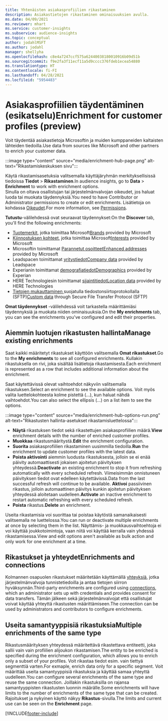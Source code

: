 ```yaml
---
title: Yhtenäisten asiakasprofiilien rikastaminen
description: Asiakastietojen rikastaminen ominaisuuksien avulla.
ms.date: 04/09/2021
ms.reviewer: mhart
ms.service: customer-insights
ms.subservice: audience-insights
ms.topic: conceptual
author: jodahlMSFT
ms.author: jodahl
manager: shellyha
ms.openlocfilehash: c8e4a7247ccf575a62440038180010916b09d51b
ms.sourcegitcommit: f9e2fa3f11ecf11a5d9cccc376fdeb1ecea54880
ms.translationtype: HT
ms.contentlocale: fi-FI
ms.lasthandoff: 04/28/2021
ms.locfileid: "5954483"
---
```

# <a name="enrichment-for-customer-profiles-preview"></a><span data-ttu-id="b0df6-103">Asiakasprofiilien täydentäminen (esikatselu)</span><span class="sxs-lookup"><span data-stu-id="b0df6-103">Enrichment for customer profiles (preview)</span></span>

<span data-ttu-id="b0df6-104">Voit täydentää asiakastietoja Microsoftin ja muiden kumppaneiden kaltaisten lähteiden tiedoilla.</span><span class="sxs-lookup"><span data-stu-id="b0df6-104">Use data from sources like Microsoft and other partners to enrich your customer data.</span></span>

:::image type="content" source="media/enrichment-hub-page.png" alt-text="Rikastamiskeskuksen sivu":::

<span data-ttu-id="b0df6-106">Käytä rikastamisasetuksia valitsemalla käyttäjäryhmän merkityksellisissä tiedoissa **Tiedot** > **Rikastaminen**.</span><span class="sxs-lookup"><span data-stu-id="b0df6-106">In audience insights, go to **Data** > **Enrichment** to work with enrichment options.</span></span>    
<span data-ttu-id="b0df6-107">Sinulla on oltava osallistujan tai järjestelmänvalvojan oikeudet, jos haluat luoda tai muokata täydennyksiä.</span><span class="sxs-lookup"><span data-stu-id="b0df6-107">You need to have Contributor or Administrator permissions to create or edit enrichments.</span></span> <span data-ttu-id="b0df6-108">Lisätietoja on kohdassa [Oikeudet](permissions.md).</span><span class="sxs-lookup"><span data-stu-id="b0df6-108">For more information, see [Permissions](permissions.md).</span></span>

<span data-ttu-id="b0df6-109">**Tutustu**-välilehdessä ovat seuraavat täydennykset:</span><span class="sxs-lookup"><span data-stu-id="b0df6-109">On the **Discover** tab, you'll find the following enrichments:</span></span>

- <span data-ttu-id="b0df6-110">[Tuotemerkit](enrichment-microsoft.md), jotka toimittaa Microsoft</span><span class="sxs-lookup"><span data-stu-id="b0df6-110">[Brands](enrichment-microsoft.md) provided by Microsoft</span></span>
- <span data-ttu-id="b0df6-111">[Kiinnostuksen kohteet](enrichment-microsoft.md), jotka toimittaa Microsoft</span><span class="sxs-lookup"><span data-stu-id="b0df6-111">[Interests](enrichment-microsoft.md) provided by Microsoft</span></span>
- <span data-ttu-id="b0df6-112">Microsoftin toimittamat [Parannetut osoitteet](enrichment-enhanced-addresses.md)</span><span class="sxs-lookup"><span data-stu-id="b0df6-112">[Enhanced addresses](enrichment-enhanced-addresses.md) provided by Microsoft</span></span>
- <span data-ttu-id="b0df6-113">Leadspacen toimittamat [yritystiedot](enrichment-leadspace.md)</span><span class="sxs-lookup"><span data-stu-id="b0df6-113">[Company data](enrichment-leadspace.md) provided by Leadspace</span></span>
- <span data-ttu-id="b0df6-114">Experianin toimittamat [demografiatiedot](enrichment-experian.md)</span><span class="sxs-lookup"><span data-stu-id="b0df6-114">[Demographics](enrichment-experian.md) provided by Experian</span></span>
- <span data-ttu-id="b0df6-115">HERE Technologiesin toimittamat [sijaintitiedot](enrichment-here.md)</span><span class="sxs-lookup"><span data-stu-id="b0df6-115">[Location data](enrichment-here.md) provided by HERE Technologies</span></span>
- <span data-ttu-id="b0df6-116">[Tietojen mukauttaminen ](enrichment-SFTP-custom-import.md) suojatulla tiedostonsiirtoprotokollalla (SFTP)</span><span class="sxs-lookup"><span data-stu-id="b0df6-116">[Custom data](enrichment-SFTP-custom-import.md) through Secure File Transfer Protocol (SFTP)</span></span>

<span data-ttu-id="b0df6-117">**Omat täydennykset** -välilehdessä voit tarkastella määrittämiäsi täydennyksiä ja muokata niiden ominaisuuksia.</span><span class="sxs-lookup"><span data-stu-id="b0df6-117">On the **My enrichments** tab, you can see the enrichments you've configured and edit their properties.</span></span>

## <a name="manage-existing-enrichments"></a><span data-ttu-id="b0df6-118">Aiemmin luotujen rikastusten hallinta</span><span class="sxs-lookup"><span data-stu-id="b0df6-118">Manage existing enrichments</span></span>

<span data-ttu-id="b0df6-119">Saat kaikki määritetyt rikastukset käyttöön valitsemalla **Omat rikastukset**.</span><span class="sxs-lookup"><span data-stu-id="b0df6-119">Go to the **My enrichments** to see all configured enrichments.</span></span> <span data-ttu-id="b0df6-120">Kullakin rikastuksella on rivi, joka sisältää lisätietoja rikastamisesta.</span><span class="sxs-lookup"><span data-stu-id="b0df6-120">Each enrichment is represented as a row that includes additional information about the enrichment.</span></span>

<span data-ttu-id="b0df6-121">Saat käytettävissä olevat vaihtoehdot näkyviin valitsemalla rikastuksen.</span><span class="sxs-lookup"><span data-stu-id="b0df6-121">Select an enrichment to see the available options.</span></span> <span data-ttu-id="b0df6-122">Voit myös valita luettelokohteesta kolme pistettä (...), kun haluat nähdä vaihtoehdot.</span><span class="sxs-lookup"><span data-stu-id="b0df6-122">You can also select the ellipsis (...) on a list item to see the options.</span></span>

:::image type="content" source="media/enrichment-hub-options-run.png" alt-text="Rikastusten hallinta-asetukset rikastamisluettelossa":::

- <span data-ttu-id="b0df6-124">**Näytä** rikastuksen tiedot sekä rikastettujen asiakasprofiilien määrä.</span><span class="sxs-lookup"><span data-stu-id="b0df6-124">**View** enrichment details with the number of enriched customer profiles.</span></span>
- <span data-ttu-id="b0df6-125">**Muokkaa** rikastusmääritystä.</span><span class="sxs-lookup"><span data-stu-id="b0df6-125">**Edit** the enrichment configuration.</span></span>
- <span data-ttu-id="b0df6-126">**Suorita** asiakasprofiilien rikastaminen uusimmilla tiedoilla.</span><span class="sxs-lookup"><span data-stu-id="b0df6-126">**Run** the enrichment to update customer profiles with the latest data.</span></span>
- <span data-ttu-id="b0df6-127">**Poista aktivointi** aiemmin luodusta rikastuksesta, jolloin se ei enää päivity automaattisesti jokaisen ajoitetun päivityksen yhteydessä.</span><span class="sxs-lookup"><span data-stu-id="b0df6-127">**Deactivate** an existing enrichment to stop it from refreshing automatically with every scheduled refresh.</span></span> <span data-ttu-id="b0df6-128">Viimeisimmän onnistuneen päivityksen tiedot ovat edelleen käytettävissä.</span><span class="sxs-lookup"><span data-stu-id="b0df6-128">Data from the last successful refresh will continue to be available.</span></span> <span data-ttu-id="b0df6-129">**Aktivoi** passiivinen rikastus, jolloin automaattinen päivitys kunkin ajoitetun päivityksen yhteydessä aloitetaan uudelleen.</span><span class="sxs-lookup"><span data-stu-id="b0df6-129">**Activate** an inactive enrichment to restart automatic refreshing with every scheduled refresh.</span></span>
- <span data-ttu-id="b0df6-130">**Poista** rikastus.</span><span class="sxs-lookup"><span data-stu-id="b0df6-130">**Delete** an enrichment.</span></span>

<span data-ttu-id="b0df6-131">Useita rikastamisia voi suorittaa tai poistaa käytöstä samanaikaisesti valitsemalla ne luettelossa.</span><span class="sxs-lookup"><span data-stu-id="b0df6-131">You can run or deactivate multiple enrichments at once by selecting them in the list.</span></span> <span data-ttu-id="b0df6-132">Näyttämis- ja muokkausvaihtoehtoja ei voi käyttää joukkotoimintoja, vaan niitä voi käyttää kerralla vain yhdessä rikastamisessa.</span><span class="sxs-lookup"><span data-stu-id="b0df6-132">View and edit options aren't available as bulk action and only work for one enrichment at a time.</span></span>

## <a name="enrichments-and-connections"></a><span data-ttu-id="b0df6-133">Rikastukset ja yhteydet</span><span class="sxs-lookup"><span data-stu-id="b0df6-133">Enrichments and connections</span></span>

<span data-ttu-id="b0df6-134">Kolmannen osapuolen rikastukset määritetään käyttämällä [yhteyksiä](connections.md), jotka järjestelmänvalvoja tunnistetiedoilla ja antaa tietojen siirron hyväksynnän.</span><span class="sxs-lookup"><span data-stu-id="b0df6-134">Third-party enrichments are configured using [connections](connections.md), which an administrator sets up with credentials and provides consent for data transfers.</span></span> <span data-ttu-id="b0df6-135">Tämän jälkeen sekä järjestelmänvalvojat että osallistujat voivat käyttää yhteyttä rikastusten määrittämiseen.</span><span class="sxs-lookup"><span data-stu-id="b0df6-135">The connection can be used by administrators and contributors to configure enrichments.</span></span>  

## <a name="multiple-enrichments-of-the-same-type"></a><span data-ttu-id="b0df6-136">Useita samantyyppisiä rikastuksia</span><span class="sxs-lookup"><span data-stu-id="b0df6-136">Multiple enrichments of the same type</span></span>

<span data-ttu-id="b0df6-137">Rikastusmäärityksen yhteydessä määritettävä rikastettava entiteetti, joka sallii vain vain profiilien alijoukon rikastamisen.</span><span class="sxs-lookup"><span data-stu-id="b0df6-137">The entity to be enriched is specified during the enrichment configuration, which allows you to enrich only a subset of your profiles.</span></span> <span data-ttu-id="b0df6-138">Voit rikastaa tiedot esim. vain tiettyä segmenttiä varten.</span><span class="sxs-lookup"><span data-stu-id="b0df6-138">For exmaple, enrich data only for a specific segment.</span></span> <span data-ttu-id="b0df6-139">Voit määrittää useita samantyyppisiä rikastuksia ja käyttää samaa yhteyttä uudelleen.</span><span class="sxs-lookup"><span data-stu-id="b0df6-139">You can configure several enrichments of the same type and reuse the same connection.</span></span> <span data-ttu-id="b0df6-140">Joillakin rikastuksilla on rajansa samantyyppisten rikastusten luonnin määrälle.</span><span class="sxs-lookup"><span data-stu-id="b0df6-140">Some enrichments will have limits to the number of enrichments of the same type that can be created.</span></span> <span data-ttu-id="b0df6-141">Rajoitukset ja nykyinen käyttö näkyy **Rikastus**-sivulla.</span><span class="sxs-lookup"><span data-stu-id="b0df6-141">The limits and current use can be seen on the **Enrichment** page.</span></span>

[!INCLUDE[footer-include](../includes/footer-banner.md)]
